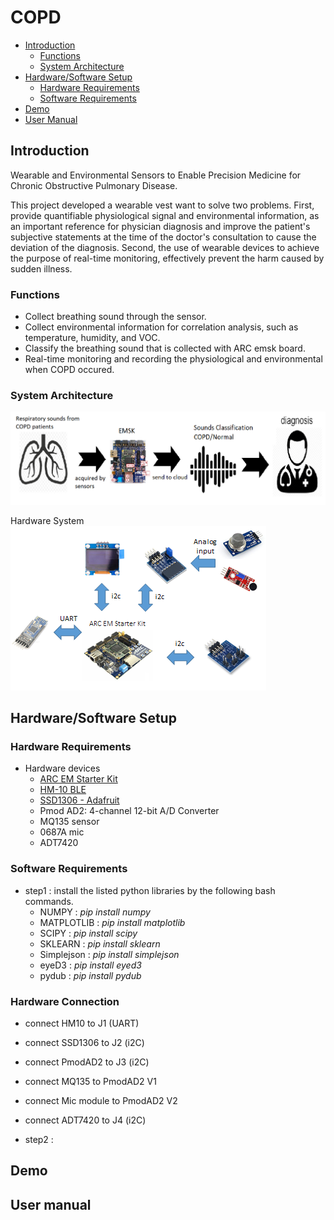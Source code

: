 # COPD
* [Introduction](#introduction)
  * [Functions](#functions)
  * [System Architecture](#system-architecture) 
* [Hardware/Software Setup](#hardwaresoftware-setup)
  * [Hardware Requirements](#hardware-requirements)
  * [Software Requirements](#software-requirements)
* [Demo](#demo)
* [User Manual](#user-manual)
  
## Introduction
Wearable and Environmental Sensors to Enable Precision Medicine for Chronic Obstructive Pulmonary Disease.

This project developed a wearable vest want to solve two problems.
First, provide quantifiable physiological signal and environmental information, as an important reference for physician diagnosis and improve the patient's subjective statements at the time of the doctor's consultation to cause the deviation of the diagnosis.
Second, the use of wearable devices to achieve the purpose of real-time monitoring, effectively prevent the harm caused by sudden illness.

### Functions
* Collect breathing sound through the sensor.
* Collect environmental information for correlation analysis, such as temperature, humidity, and VOC.
* Classify the breathing sound that is collected with ARC emsk board.
* Real-time monitoring and recording the physiological and environmental when COPD occured.



### System Architecture
![system overview](/pics/system.png)

Hardware System
![Hardware system](pics/HWsystem.png)

## Hardware/Software Setup
### Hardware Requirements
* Hardware devices
  * [ARC EM Starter Kit](https://embarc.org/embarc_osp/doc/build/html/board/emsk.html)
  * [HM-10 BLE](http://jnhuamao.cn/bluetooth.asp?id=1)
  * [SSD1306 - Adafruit](https://www.adafruit.com/product/326)
  * Pmod AD2: 4-channel 12-bit A/D Converter
  * MQ135 sensor
  * 0687A mic
  * ADT7420
  
### Software Requirements
* step1 : install the listed python libraries by the following bash commands.
  * NUMPY : *pip install numpy*
  * MATPLOTLIB : *pip install matplotlib*
  * SCIPY : *pip install scipy*
  * SKLEARN : *pip install sklearn*
  * Simplejson : *pip install simplejson*
  * eyeD3 : *pip install eyed3*
  * pydub : *pip install pydub*

### Hardware Connection
*  connect HM10 to J1 (UART)
*  connect SSD1306 to J2 (i2C)
*  connect PmodAD2 to J3 (i2C)
*  connect MQ135 to PmodAD2 V1 
*  connect Mic module to PmodAD2 V2
*  connect ADT7420 to J4 (i2C)

* step2 : 

## Demo
## User manual
